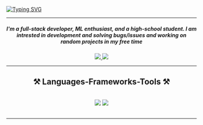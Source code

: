 <a href="https://git.io/typing-svg"><img src="https://readme-typing-svg.herokuapp.com?font=Fira+Code&weight=600&size=25&duration=4002&pause=502&color=00AE0AF1&center=true&random=false&width=435&lines=Hello+%22Contributors%22%F0%9F%91%8B;I'm+Kalyan+Cheva!" alt="Typing SVG" /></a>
<hr>

<h5 align="center">I'm a full-stack developer, ML enthusiast, and a high-school student. I am intrested in development and solving bugs/issues and working on random projects in my free time </h5>

<div align="center"> 
  <a href="mailto:vivek.cheva@gmail.com">
    <img src="https://img.shields.io/badge/Gmail-333333?style=for-the-badge&logo=gmail&logoColor=red" />
  </a>
  <a href="https://linkedin.com/in/kalyan-cheva" target="_blank">
    <img src="https://img.shields.io/badge/LinkedIn-0077B5?style=for-the-badge&logo=linkedin&logoColor=white" target="_blank" />
  </a>
</div>

 <hr/>
 
<h2 align="center">⚒️ Languages-Frameworks-Tools ⚒️</h2>
<br/>
<div align="center">
    <img  src="https://skillicons.dev/icons?i=django,react,html,css,vscode,github,git,vite," />
    <img src="https://skillicons.dev/icons?i=nodejs,python,javascript,c,cpp,mysql,flask,tensorflow" /><br>
</div>

<br/>
<hr/>
